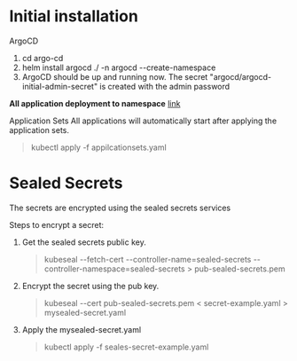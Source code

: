 # Initial installation 

ArgoCD
1. cd argo-cd
2. helm install argocd ./ -n argocd --create-namespace
3. ArgoCD should be up and running now. The secret "argocd/argocd-initial-admin-secret" is created with the admin password

**All application deployment to namespace** [link](https://argo-cd.readthedocs.io/en/stable/operator-manual/app-any-namespace/#:~:text=The%20Application%20's%20namespace%20must,source%20Application%20resources%20from%20globally.)

Application Sets
All applications will automatically start after applying the application sets.
 > kubectl apply -f appilcationsets.yaml

# Sealed Secrets


The secrets are encrypted using the sealed secrets services

Steps to encrypt a secret:

1. Get the sealed secrets public key. 
    > kubeseal --fetch-cert --controller-name=sealed-secrets --controller-namespace=sealed-secrets > pub-sealed-secrets.pem
1. Encrypt the secret using the pub key.
    > kubeseal --cert pub-sealed-secrets.pem < secret-example.yaml > mysealed-secret.yaml
1. Apply the mysealed-secret.yaml
    > kubectl apply -f seales-secret-example.yaml
